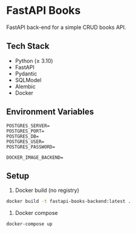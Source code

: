 # FastAPI Books

FastAPI back-end for a simple CRUD books API.

## Tech Stack

- Python (≥ 3.10)
- FastAPI
- Pydantic
- SQLModel
- Alembic
- Docker

## Environment Variables

```text
POSTGRES_SERVER=
POSTGRES_PORT=
POSTGRES_DB=
POSTGRES_USER=
POSTGRES_PASSWORD=

DOCKER_IMAGE_BACKEND=
```

## Setup

1. Docker build (no registry)

```bash
docker build -t fastapi-books-backend:latest .
```

1. Docker compose

```bash
docker-compose up
```
